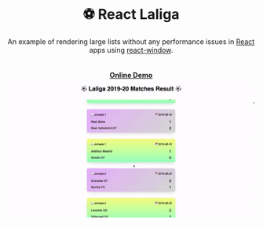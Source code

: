 <div align="center">

# ⚽ React Laliga
An example of rendering large lists without any performance issues in [React](https://github.com/facebook/react) apps using [react-window](https://github.com/bvaughn/react-window).
<br>
<br>
<br>
**[Online Demo](https://react-laliga.netlify.app)**
<br>
<img width="800px" src="https://raw.githubusercontent.com/soroushchehresa/react-laliga/master/demo.gif" />
</div>
